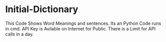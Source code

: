 # Initial-Dictionary
This Code Shows Word Meanings and sentences.
Its an Python Code runs in cmd.
API Key is Avilable on Internet for Public.
There is a Limit for API calls in a day.

